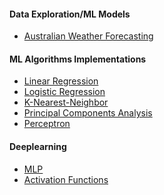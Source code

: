 #### Data Exploration/ML Models
- [Australian Weather Forecasting](weather-australia/Australia_Weather_Forecast.ipynb)


#### ML Algorithms Implementations
- [Linear Regression](AlgorithmsFS/Regression.ipynb)
- [Logistic Regression](AlgorithmsFS/Principal-Component-Analysis.ipynb)
- [K-Nearest-Neighbor](AlgorithmsFS/K-Nearest-Neighbor.ipynb)
- [Principal Components Analysis](AlgorithmsFS/Principal-Component-Analysis.ipynb)
- [Perceptron]()


#### Deeplearning
- [MLP]()
- [Activation Functions](AlgorithmsFS/Activation-Functions.ipynb)

